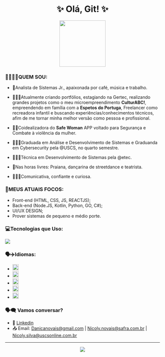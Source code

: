 
<h1 align="center">✨ Olá, Git! ✨</h1>
<div align="center">
<img src="https://media1.giphy.com/media/v1.Y2lkPTc5MGI3NjExNHdrOGd0MG9xZHZyOTZ4OTcyOTN2anF2ZDNkOHRjaW15bzdndWh1ZSZlcD12MV9pbnRlcm5hbF9naWZfYnlfaWQmY3Q9Zw/102ygrIsUGwAQU/giphy.gif" width="150px">
</div>

### 👩🏽🌸✨QUEM SOU:
- 💙Analista de Sistemas Jr., apaixonada por café, música e trabalho.

- 👩🏽‍💻Atualmente criando portfólios, estagiando na Gertec, realizando grandes projetos como o meu microempreendimento <strong>CulturABC!</strong>, empreendendo em família com a <strong>Espetos do Portuga</strong>, Freelancer como recreadora infantil e buscando experiências/conhecimentos técnicos, afim de me tornar minha melhor versão como pessoa e profissional.

- 🩷🌸Coidealizadora do <strong>Safe Woman</strong> APP voltado para Segurança e Combate à violência da mulher.

- 👩🏽‍🎓Graduada em Análise e Desenvolvimento de Sistemas e Graduanda em Cybersecurity pela @USCS, no quarto semestre. 

- 👩🏽‍🎓Técnica em Desenvolvimento de Sistemas pela @etec.

- 🎨Nas horas livres: Praiana, dançarina de streetdance e teatrista. 

- 🤹🏽‍♀️Comunicativa, confiante e curiosa. 

### 🌸MEUS ATUAIS FOCOS:
- Front-end (HTML, CSS, JS, REACTJS);
- Back-end (Node.JS, Kotlin, Python, GO, C#);
- UI/UX DESIGN;
- Prover sistemas de pequeno e médio porte.

### 💻Tecnologias que Uso:
<img src="https://skillicons.dev/icons?i=html,css,js,react,nodejs,python,golang,figma,dotnet,gitlab,github,kotlin" />

### 🗣️✈️Idiomas:
- <img src="https://flagcdn.com/w40/br.png" width="20">
- <img src="https://flagcdn.com/w40/us.png" width="20">
- <img src="https://flagcdn.com/w40/es.png" width="20">
- <img src="https://flagcdn.com/w40/fr.png" width="20">
- <img src="https://flagcdn.com/w40/de.png" width="20">

### 🗣️🗨️ Vamos conversar?
- 💼 [Linkedin](https://www.linkedin.com/in/nicoly-de-novais)
- 📤 Email: Danicanovais@gmail.com | Nicoly.novais@safra.com.br | Nicoly.silva@uscsonline.com.br

---

<p align="center">
<img src="https://capsule-render.vercel.app/api?type=waving&color=gradient&height=100&section=footer"/>
</p>
